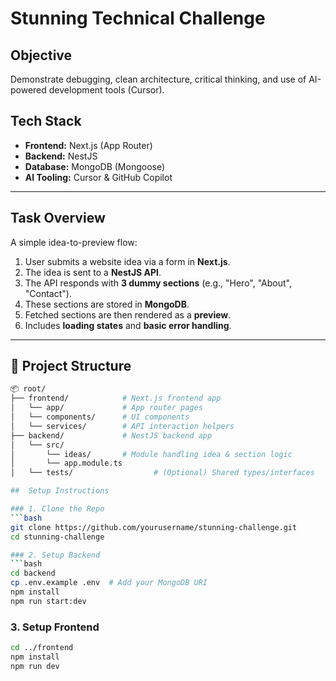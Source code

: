 # Stunning Technical Challenge

## Objective
Demonstrate debugging, clean architecture, critical thinking, and use of AI-powered development tools (Cursor).

## Tech Stack
- **Frontend:** Next.js (App Router)
- **Backend:** NestJS
- **Database:** MongoDB (Mongoose)
- **AI Tooling:** Cursor & GitHub Copilot

---

##  Task Overview

A simple idea-to-preview flow:
1. User submits a website idea via a form in **Next.js**.
2. The idea is sent to a **NestJS API**.
3. The API responds with **3 dummy sections** (e.g., "Hero", "About", "Contact").
4. These sections are stored in **MongoDB**.
5. Fetched sections are then rendered as a **preview**.
6. Includes **loading states** and **basic error handling**.

---

## 📁 Project Structure

```bash
📦 root/
├── frontend/            # Next.js frontend app
│   └── app/             # App router pages
│   └── components/      # UI components
│   └── services/        # API interaction helpers
├── backend/             # NestJS backend app
│   └── src/
│       └── ideas/       # Module handling idea & section logic
│       └── app.module.ts
│   └── tests/                  # (Optional) Shared types/interfaces

##  Setup Instructions 

### 1. Clone the Repo 
```bash
git clone https://github.com/yourusername/stunning-challenge.git
cd stunning-challenge

### 2. Setup Backend  
```bash
cd backend
cp .env.example .env  # Add your MongoDB URI
npm install
npm run start:dev
```

### 3. Setup Frontend  
```bash
cd ../frontend
npm install
npm run dev
```